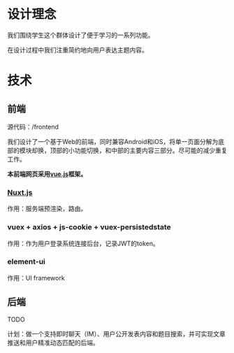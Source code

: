 <!--
 * @Date: 2020-04-16 09:28:07
 * @LastEditors: QiuJhao
 * @LastEditTime: 2020-04-16 15:35:17
 -->

# 设计理念

我们围绕学生这个群体设计了便于学习的一系列功能。

在设计过程中我们注重简约地向用户表达主题内容。

# 技术

## 前端

源代码：/frontend

我们设计了一个基于Web的前端，同时兼容Android和iOS，将单一页面分解为底部的模块却换，顶部的小功能切换，和中部的主要内容三部分。尽可能的减少重复工作。

**本前端网页采用[vue.js](https://cn.vuejs.org/)框架。**

### [Nuxt.js](https://nuxtjs.org/)

作用：服务端预渲染，路由。

### vuex + axios + js-cookie + vuex-persistedstate

作用：作为用户登录系统连接后台，记录JWT的token。

### element-ui

作用：UI framework

## 后端

TODO

计划：做一个支持即时聊天（IM）、用户公开发表内容和题目搜索，并可实现文章推送和用户精准动态匹配的后端。